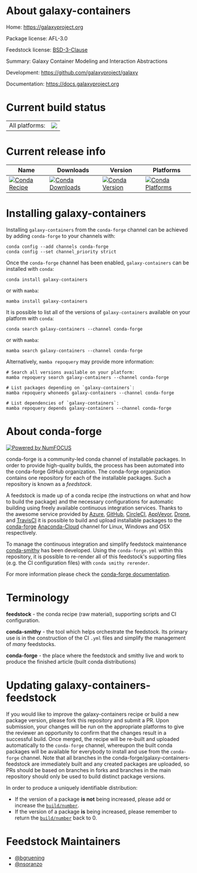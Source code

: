 About galaxy-containers
=======================

Home: https://galaxyproject.org

Package license: AFL-3.0

Feedstock license: [BSD-3-Clause](https://github.com/conda-forge/galaxy-containers-feedstock/blob/main/LICENSE.txt)

Summary: Galaxy Container Modeling and Interaction Abstractions

Development: https://github.com/galaxyproject/galaxy

Documentation: https://docs.galaxyproject.org

Current build status
====================


<table><tr><td>All platforms:</td>
    <td>
      <a href="https://dev.azure.com/conda-forge/feedstock-builds/_build/latest?definitionId=14403&branchName=main">
        <img src="https://dev.azure.com/conda-forge/feedstock-builds/_apis/build/status/galaxy-containers-feedstock?branchName=main">
      </a>
    </td>
  </tr>
</table>

Current release info
====================

| Name | Downloads | Version | Platforms |
| --- | --- | --- | --- |
| [![Conda Recipe](https://img.shields.io/badge/recipe-galaxy--containers-green.svg)](https://anaconda.org/conda-forge/galaxy-containers) | [![Conda Downloads](https://img.shields.io/conda/dn/conda-forge/galaxy-containers.svg)](https://anaconda.org/conda-forge/galaxy-containers) | [![Conda Version](https://img.shields.io/conda/vn/conda-forge/galaxy-containers.svg)](https://anaconda.org/conda-forge/galaxy-containers) | [![Conda Platforms](https://img.shields.io/conda/pn/conda-forge/galaxy-containers.svg)](https://anaconda.org/conda-forge/galaxy-containers) |

Installing galaxy-containers
============================

Installing `galaxy-containers` from the `conda-forge` channel can be achieved by adding `conda-forge` to your channels with:

```
conda config --add channels conda-forge
conda config --set channel_priority strict
```

Once the `conda-forge` channel has been enabled, `galaxy-containers` can be installed with `conda`:

```
conda install galaxy-containers
```

or with `mamba`:

```
mamba install galaxy-containers
```

It is possible to list all of the versions of `galaxy-containers` available on your platform with `conda`:

```
conda search galaxy-containers --channel conda-forge
```

or with `mamba`:

```
mamba search galaxy-containers --channel conda-forge
```

Alternatively, `mamba repoquery` may provide more information:

```
# Search all versions available on your platform:
mamba repoquery search galaxy-containers --channel conda-forge

# List packages depending on `galaxy-containers`:
mamba repoquery whoneeds galaxy-containers --channel conda-forge

# List dependencies of `galaxy-containers`:
mamba repoquery depends galaxy-containers --channel conda-forge
```


About conda-forge
=================

[![Powered by
NumFOCUS](https://img.shields.io/badge/powered%20by-NumFOCUS-orange.svg?style=flat&colorA=E1523D&colorB=007D8A)](https://numfocus.org)

conda-forge is a community-led conda channel of installable packages.
In order to provide high-quality builds, the process has been automated into the
conda-forge GitHub organization. The conda-forge organization contains one repository
for each of the installable packages. Such a repository is known as a *feedstock*.

A feedstock is made up of a conda recipe (the instructions on what and how to build
the package) and the necessary configurations for automatic building using freely
available continuous integration services. Thanks to the awesome service provided by
[Azure](https://azure.microsoft.com/en-us/services/devops/), [GitHub](https://github.com/),
[CircleCI](https://circleci.com/), [AppVeyor](https://www.appveyor.com/),
[Drone](https://cloud.drone.io/welcome), and [TravisCI](https://travis-ci.com/)
it is possible to build and upload installable packages to the
[conda-forge](https://anaconda.org/conda-forge) [Anaconda-Cloud](https://anaconda.org/)
channel for Linux, Windows and OSX respectively.

To manage the continuous integration and simplify feedstock maintenance
[conda-smithy](https://github.com/conda-forge/conda-smithy) has been developed.
Using the ``conda-forge.yml`` within this repository, it is possible to re-render all of
this feedstock's supporting files (e.g. the CI configuration files) with ``conda smithy rerender``.

For more information please check the [conda-forge documentation](https://conda-forge.org/docs/).

Terminology
===========

**feedstock** - the conda recipe (raw material), supporting scripts and CI configuration.

**conda-smithy** - the tool which helps orchestrate the feedstock.
                   Its primary use is in the construction of the CI ``.yml`` files
                   and simplify the management of *many* feedstocks.

**conda-forge** - the place where the feedstock and smithy live and work to
                  produce the finished article (built conda distributions)


Updating galaxy-containers-feedstock
====================================

If you would like to improve the galaxy-containers recipe or build a new
package version, please fork this repository and submit a PR. Upon submission,
your changes will be run on the appropriate platforms to give the reviewer an
opportunity to confirm that the changes result in a successful build. Once
merged, the recipe will be re-built and uploaded automatically to the
`conda-forge` channel, whereupon the built conda packages will be available for
everybody to install and use from the `conda-forge` channel.
Note that all branches in the conda-forge/galaxy-containers-feedstock are
immediately built and any created packages are uploaded, so PRs should be based
on branches in forks and branches in the main repository should only be used to
build distinct package versions.

In order to produce a uniquely identifiable distribution:
 * If the version of a package **is not** being increased, please add or increase
   the [``build/number``](https://docs.conda.io/projects/conda-build/en/latest/resources/define-metadata.html#build-number-and-string).
 * If the version of a package **is** being increased, please remember to return
   the [``build/number``](https://docs.conda.io/projects/conda-build/en/latest/resources/define-metadata.html#build-number-and-string)
   back to 0.

Feedstock Maintainers
=====================

* [@bgruening](https://github.com/bgruening/)
* [@nsoranzo](https://github.com/nsoranzo/)

